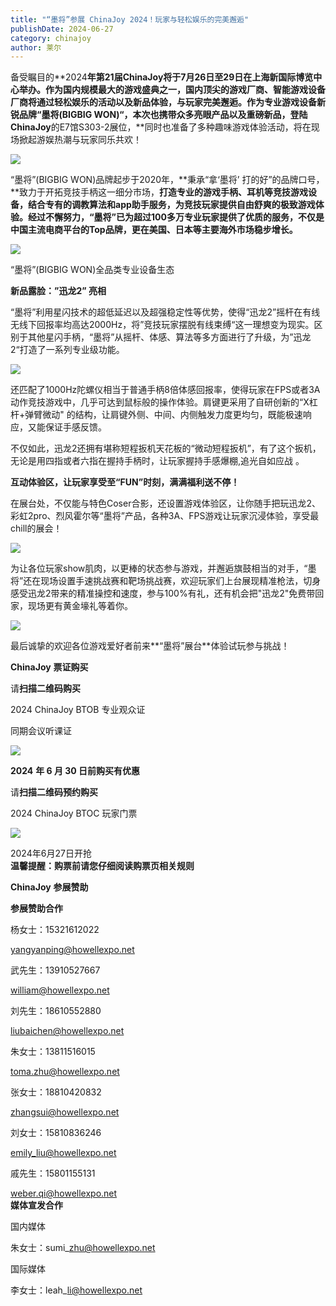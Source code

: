 ```yaml
---
title: "“墨将”参展 ChinaJoy 2024！玩家与轻松娱乐的完美邂逅"
publishDate: 2024-06-27
category: chinajoy
author: 莱尔
---
```


备受瞩目的**2024****年第21届ChinaJoy将于7月26日至29日在上海新国际博览中心举办。**作为国内规模最大的游戏盛典之一，国内顶尖的游戏厂商、智能游戏设备厂商将通过轻松娱乐的活动以及新品体验，与玩家完美邂逅。作为**专业游戏设备新锐品牌“墨将(BIGBIG WON)“，**本次也携带众多亮眼产品以及重磅新品，登陆**ChinaJoy****的E7馆S303-2展位，**同时也准备了多种趣味游戏体验活动，将在现场掀起游娱热潮与玩家同乐共欢！

![](https://ec-net-1251389766.cos.ap-shanghai.myqcloud.com/wp-content/uploads/2024/06/20240627210312152-1024x558.png)

“墨将”(BIGBIG WON)品牌起步于2020年，**秉承“拿‘墨将’ 打的好”的品牌口号，**致力于开拓竞技手柄这一细分市场，**打造专业的游戏手柄、耳机等竞技游戏设备，**结合专有的调教算法和app助手服务，为竞技玩家提供自由舒爽的极致游戏体验。经过不懈努力，**“墨将”已为超过100多万专业玩家提供了优质的服务，不仅是中国主流电商平台的Top品牌，更在美国、日本等主要海外市场稳步增长。**

![](https://ec-net-1251389766.cos.ap-shanghai.myqcloud.com/wp-content/uploads/2024/06/20240627210328863-1024x576.jpg)

“墨将”(BIGBIG WON)全品类专业设备生态

**新品露脸：”**迅龙**2” 亮相**

“墨将”利用星闪技术的超低延迟以及超强稳定性等优势，使得“迅龙2”摇杆在有线无线下回报率均高达2000Hz，将”竞技玩家摆脱有线束缚“这一理想变为现实。区别于其他星闪手柄，“墨将”从摇杆、体感、算法等多方面进行了升级，为”迅龙2“打造了一系列专业级功能。

![](https://ec-net-1251389766.cos.ap-shanghai.myqcloud.com/wp-content/uploads/2024/06/20240627210337591-1024x575.png)

还匹配了1000Hz陀螺仪相当于普通手柄8倍体感回报率，使得玩家在FPS或者3A动作竞技游戏中，几乎可达到鼠标般的操作体验。肩键更采用了自研创新的“X杠杆+弹臂微动" 的结构，让肩键外侧、中间、内侧触发力度更均匀，既能极速响应，又能保证手感反馈。

不仅如此，迅龙2还拥有堪称短程扳机天花板的“微动短程扳机”，有了这个扳机，无论是用四指或者六指在握持手柄时，让玩家握持手感爆棚,追光自如应战 。

**互动体验区，让玩家享受至“FUN”时刻，满满福利送不停！**

在展台处，不仅能与特色Coser合影，还设置游戏体验区，让你随手把玩迅龙2、彩虹2pro、烈风霍尔等“墨将”产品，各种3A、FPS游戏让玩家沉浸体验，享受最chill的展会！

![](https://ec-net-1251389766.cos.ap-shanghai.myqcloud.com/wp-content/uploads/2024/06/20240627210353419.png)

为让各位玩家show肌肉，以更棒的状态参与游戏，并邂逅旗鼓相当的对手，“墨将”还在现场设置手速挑战赛和靶场挑战赛，欢迎玩家们上台展现精准枪法，切身感受迅龙2带来的精准操控和速度，参与100%有礼，还有机会把"迅龙2"免费带回家，现场更有黄金壕礼等着你。

![](https://ec-net-1251389766.cos.ap-shanghai.myqcloud.com/wp-content/uploads/2024/06/20240627210402430-612x1024.jpg)

最后诚挚的欢迎各位游戏爱好者前来**“墨将”展台**体验试玩参与挑战！

**ChinaJoy** **票证购买**

  
请**扫描二维码购买**

2024 ChinaJoy BTOB 专业观众证

同期会议听课证

![](https://ec-net-1251389766.cos.ap-shanghai.myqcloud.com/wp-content/uploads/2024/06/20240627210409548.png)

**2024** **年 6 月 30 日前购买有优惠**

请**扫描二维码预约购买**

2024 ChinaJoy BTOC 玩家门票

![](https://ec-net-1251389766.cos.ap-shanghai.myqcloud.com/wp-content/uploads/2024/06/20240627210413114.png)

2024年6月27日开抢  
**温馨提醒：购票前请您仔细阅读购票页相关规则**

**ChinaJoy** **参展赞助**

**参展赞助合作**

杨女士：15321612022

[yangyanping@howellexpo.net](mailto:yangyanping@howellexpo.net)

武先生：13910527667

[william@howellexpo.net](mailto:william@howellexpo.net)

刘先生：18610552880

[liubaichen@howellexpo.net](mailto:liubaichen@howellexpo.net)

朱女士：13811516015

[toma.zhu@howellexpo.net](mailto:toma.zhu@howellexpo.net)

张女士：18810420832

[zhangsui@howellexpo.net](mailto:zhangsui@howellexpo.net)

刘女士：15810836246

[emily\_liu@howellexpo.net](mailto:emily_liu@howellexpo.net)

戚先生：15801155131

weber.qi@howellexpo.net  
**媒体宣发合作**

国内媒体

朱女士：sumi\_zhu@howellexpo.net

国际媒体

李女士：leah\_li@howellexpo.net
